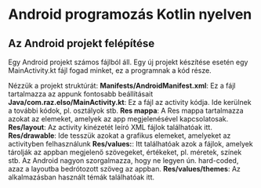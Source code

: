 # Android programozás Kotlin nyelven

## Az Android projekt felépítése

Egy Android projekt számos fájlból áll. Egy új projekt készítése esetén egy MainActivity.kt fájl fogad minket, ez a programnak a kód része.

Nézzük a projekt struktúrát:
**Manifests/AndroidManifest.xml**: Ez a fájl tartalmazza az appunk fontosabb beállításait
**Java/com.raz.elso/MainActivity.kt**: Ez a fájl az activity kódja. Ide kerülnek a további kódok, pl. osztályok stb.
**Res mappa**: A Res mappa tartalmazza azokat az elemeket, amelyek az app megjelenésével kapcsolatosak.
**Res/layout**: Az activity kinézetét leíró XML fájlok találhatóak itt.
**Res/drawable**: Ide tesszük azokat a grafikus elemeket, amelyeket az activityben felhasználunk
**Res/values:**: Itt találhatóak azok a fájlok, amelyek tárolják az appban megjelenő szövegeket, értékeket, pl. méretek, színek stb. Az Android nagyon szorgalmazza, hogy ne legyen ún. hard-coded, azaz a layoutba bedrótozott szöveg az appban.
**Res/values/themes**: Az alkalmazásban használt témák találhatóak itt.




